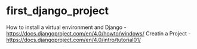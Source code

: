 # first_django_project

How to install a virtual environment and Django - https://docs.djangoproject.com/en/4.0/howto/windows/
Creatin a Project - https://docs.djangoproject.com/en/4.0/intro/tutorial01/
